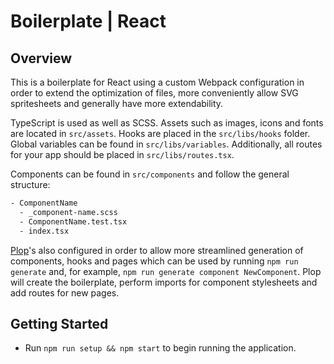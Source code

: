 # Boilerplate | React

## Overview

This is a boilerplate for React using a custom Webpack configuration in order to extend the optimization of files, more conveniently allow SVG spritesheets and generally have more extendability.

TypeScript is used as well as SCSS. Assets such as images, icons and fonts are located in `src/assets`. Hooks are placed in the `src/libs/hooks` folder. Global variables can be found in `src/libs/variables`. Additionally, all routes for your app should be placed in `src/libs/routes.tsx`.

Components can be found in `src/components` and follow the general structure:

```bash
- ComponentName
  - _component-name.scss
  - ComponentName.test.tsx
  - index.tsx
```

[Plop](https://plopjs.com/ "PlopJS")'s also configured in order to allow more streamlined generation of components, hooks and pages which can be used by running `npm run generate` and, for example, `npm run generate component NewComponent`. Plop will create the boilerplate, perform imports for component stylesheets and add routes for new pages.

## Getting Started

* Run `npm run setup && npm start` to begin running the application.
